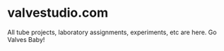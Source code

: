 # valvestudio.com
All tube projects, laboratory assignments, experiments, etc are here. Go Valves Baby!
